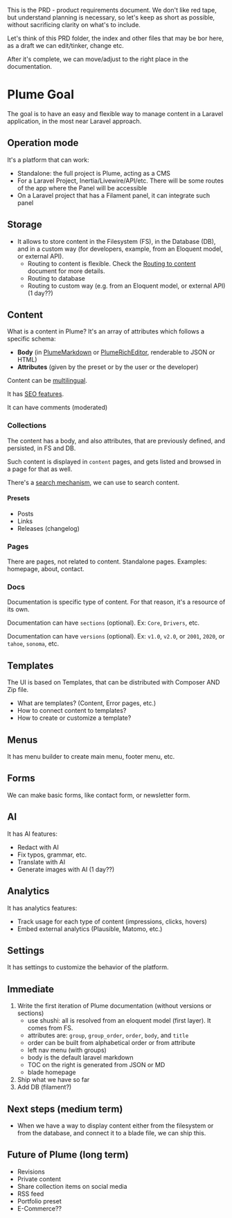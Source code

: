 This is the PRD - product requirements document. We don't like red tape, but understand planning is necessary, so let's
keep as short as possible, without sacrificing clarity on what's to include.

Let's think of this PRD folder, the index and other files that may be bor here, as a draft we can edit/tinker, change
etc.

After it's complete, we can move/adjust to the right place in the documentation.

# Plume Goal

The goal is to have an easy and flexible way to manage content in a Laravel application, in the most near Laravel
approach.

## Operation mode

It's a platform that can work:

- Standalone: the full project is Plume, acting as a CMS
- For a Laravel Project, Inertia/Livewire/API/etc. There will be some routes of the app where the Panel will be
  accessible
- On a Laravel project that has a Filament panel, it can integrate such panel

## Storage

- It allows to store content in the Filesystem (FS), in the Database (DB), and in a custom way (for developers, example,
  from an Eloquent model, or external API).
  - Routing to content is flexible. Check the [Routing to content](routing-to-content.md) document for more details.
  - Routing to database
  - Routing to custom way (e.g. from an Eloquent model, or external API) (1 day??)
  
## Content

What is a content in Plume? It's an array of attributes which follows a specific schema:

- **Body** (in [PlumeMarkdown](plumemarkdown.md) or [PlumeRichEditor](plumericheditor.md), renderable to JSON or HTML)
- **Attributes** (given by the preset or by the user or the developer)

Content can be [multilingual](multilingual.md).

It has [SEO features](seo.md).

It can have comments (moderated)

### Collections

The content has a body, and also attributes, that are previously defined, and persisted, in FS and DB.

Such content is displayed in `content` pages, and gets listed and browsed in a page for that as well.

There's a [search mechanism](search.md), we can use to search content.

#### Presets

- Posts
- Links
- Releases (changelog)

### Pages

There are pages, not related to content. Standalone pages. Examples: homepage, about, contact.

### Docs

Documentation is specific type of content. For that reason, it's a resource of its own.

Documentation can have `sections` (optional). Ex: `Core`, `Drivers`, etc.

Documentation can have `versions` (optional). Ex: `v1.0`, `v2.0`, or `2001`, `2020`, or `tahoe`, `sonoma`, etc.

## Templates

The UI is based on Templates, that can be distributed with Composer AND Zip file.

- What are templates? (Content, Error pages, etc.)
- How to connect content to templates?
- How to create or customize a template?

## Menus

It has menu builder to create main menu, footer menu, etc.

## Forms

We can make basic forms, like contact form, or newsletter form.

## AI

It has AI features:

- Redact with AI
- Fix typos, grammar, etc.
- Translate with AI
- Generate images with AI (1 day??)

## Analytics

It has analytics features:
- Track usage for each type of content (impressions, clicks, hovers)
- Embed external analytics (Plausible, Matomo, etc.)

## Settings

It has settings to customize the behavior of the platform.

## Immediate

1. Write the first iteration of Plume documentation (without versions or sections)
   - use shushi: all is resolved from an eloquent model (first layer). It comes from FS.
   - attributes are: `group`, `group_order`, `order`, `body`, and `title`
   - order can be built from alphabetical order or from attribute
   - left nav menu (with groups)
   - body is the default laravel markdown
   - TOC on the right is generated from JSON or MD
   - blade homepage
2. Ship what we have so far
3. Add DB (filament?)

## Next steps (medium term)

- When we have a way to display content either from the filesystem or from the database, and connect it to a blade file, we can ship this.

## Future of Plume (long term)

- Revisions
- Private content
- Share collection items on social media
- RSS feed
- Portfolio preset
- E-Commerce??
